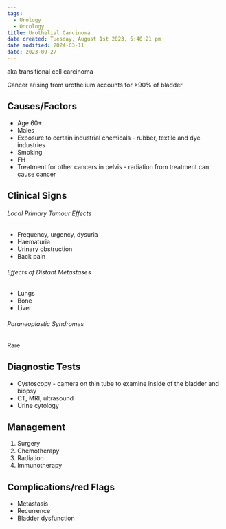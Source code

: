 ```yaml
---
tags:
  - Urology
  - Oncology
title: Urothelial Carcinoma
date created: Tuesday, August 1st 2023, 5:40:21 pm
date modified: 2024-03-11
date: 2023-09-27
---
```


aka transitional cell carcinoma

Cancer arising from urothelium accounts for >90% of bladder

## Causes/Factors

- Age 60+
- Males
- Exposure to certain industrial chemicals - rubber, textile and dye industries
- Smoking
- FH
- Treatment for other cancers in pelvis - radiation from treatment can cause cancer

## Clinical Signs

###### Local Primary Tumour Effects

- Frequency, urgency, dysuria
- Haematuria
- Urinary obstruction
- Back pain

###### Effects of Distant Metastases

- Lungs
- Bone
- Liver

###### Paraneoplastic Syndromes

Rare

## Diagnostic Tests
- Cystoscopy - camera on thin tube to examine inside of the bladder and biopsy
- CT, MRI, ultrasound
- Urine cytology
## Management
1. Surgery
2. Chemotherapy
3. Radiation
4. Immunotherapy

## Complications/red Flags
- Metastasis
- Recurrence
- Bladder dysfunction 